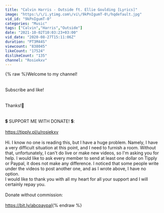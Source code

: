 ```yaml
---
title: "Calvin Harris - Outside ft. Ellie Goulding [Lyrics]"
image: "https:\/\/i.ytimg.com\/vi\/9kPnIgumT-0\/hqdefault.jpg"
vid_id: "9kPnIgumT-0"
categories: "Music"
tags: ["Calvin","Harris","Outside"]
date: "2021-10-02T10:03:23+03:00"
vid_date: "2020-08-27T15:11:06Z"
duration: "PT3M44S"
viewcount: "838045"
likeCount: "17524"
dislikeCount: "135"
channel: "Rosiekxv"
---
```

{% raw %}Welcome to my channel! <br /><br /><br />Subscribe and like!<br /><br /><br />Thanks!🖤<br /><br /><br />💲 SUPPORT ME WITH DONATE! 💲:<br /><br /><a rel="nofollow" target="blank" href="https://tipply.pl/u/rosiekxv">https://tipply.pl/u/rosiekxv</a><br /><br />Hi. I know no one is reading this, but I have a huge problem. Namely, I have a very difficult situation at this point, and I need to furnish a room. Without that, unfortunately, I can't do live or make new videos, so I'm asking you for help. I would like to ask every member to send at least one dollar on Tipply or Paypal, it does not make any difference. I noticed that some people write under the videos to post another one, and as I wrote above, I have no option.<br />I would like to thank you with all my heart for all your support and I will certainly repay you.<br /><br />Donate without commission:<br /><br /><a rel="nofollow" target="blank" href="https://bit.ly/abcpaypal">https://bit.ly/abcpaypal</a>{% endraw %}
